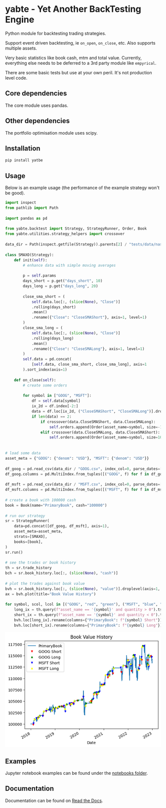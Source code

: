 # yabte - Yet Another BackTesting Engine

Python module for backtesting trading strategies.

Support event driven backtesting, ie `on_open`, `on_close`, etc. Also supports multiple assets.

Very basic statistics like book cash, mtm and total value. Currently, everything else needs to be deferred to a 3rd party module like `empyrical`.

There are some basic tests but use at your own peril. It's not production level code.

## Core dependencies

The core module uses pandas.

## Other dependencies

The portfolio optimisation module uses scipy.

## Installation

```bash
pip install yatbe
```

## Usage

Below is an example usage (the performance of the example strategy won't be good).

```python
import inspect
from pathlib import Path

import pandas as pd

from yabte.backtest import Strategy, StrategyRunner, Order, Book
from yabte.utilities.strategy_helpers import crossover

data_dir = Path(inspect.getfile(Strategy)).parents[2] / "tests/data/nasdaq"

class SMAXO(Strategy):
    def init(self):
        # enhance data with simple moving averages

        p = self.params
        days_short = p.get("days_short", 10)
        days_long = p.get("days_long", 20)

        close_sma_short = (
            self.data.loc[:, (slice(None), "Close")]
            .rolling(days_short)
            .mean()
            .rename({"Close": "CloseSMAShort"}, axis=1, level=1)
        )
        close_sma_long = (
            self.data.loc[:, (slice(None), "Close")]
            .rolling(days_long)
            .mean()
            .rename({"Close": "CloseSMALong"}, axis=1, level=1)
        )
        self.data = pd.concat(
            [self.data, close_sma_short, close_sma_long], axis=1
        ).sort_index(axis=1)

    def on_close(self):
        # create some orders

        for symbol in ["GOOG", "MSFT"]:
            df = self.data[symbol]
            ix_2d = df.index[-2:]
            data = df.loc[ix_2d, ("CloseSMAShort", "CloseSMALong")].dropna()
            if len(data) == 2:
                if crossover(data.CloseSMAShort, data.CloseSMALong):
                    self.orders.append(Order(asset_name=symbol, size=-100))
                elif crossover(data.CloseSMALong, data.CloseSMAShort):
                    self.orders.append(Order(asset_name=symbol, size=100))


# load some data
asset_meta = {"GOOG": {"denom": "USD"}, "MSFT": {"denom": "USD"}}

df_goog = pd.read_csv(data_dir / "GOOG.csv", index_col=0, parse_dates=[0])
df_goog.columns = pd.MultiIndex.from_tuples([("GOOG", f) for f in df_goog.columns])

df_msft = pd.read_csv(data_dir / "MSFT.csv", index_col=0, parse_dates=[0])
df_msft.columns = pd.MultiIndex.from_tuples([("MSFT", f) for f in df_msft.columns])

# create a book with 100000 cash
book = Book(name="PrimaryBook", cash="100000")

# run our strategy
sr = StrategyRunner(
    data=pd.concat([df_goog, df_msft], axis=1),
    asset_meta=asset_meta,
    strats=[SMAXO],
    books=[book],
)
sr.run()

# see the trades or book history
th = sr.trade_history
bch = sr.book_history.loc[:, (slice(None), "cash")]

# plot the trades against book value
bvh = sr.book_history.loc[:, (slice(None), "value")].droplevel(axis=1, level=1)
ax = bvh.plot(title="Book Value History")

for symbol, scol, lcol in [("GOOG", "red", "green"), ("MSFT", "blue", "yellow")]:
    long_ix = th.query(f"asset_name == '{symbol}' and quantity > 0").ts
    short_ix = th.query(f"asset_name == '{symbol}' and quantity < 0").ts
    bvh.loc[long_ix].rename(columns={"PrimaryBook": f"{symbol} Short"}).plot(color=scol, marker="v", markersize=5, linestyle="None", ax=ax)
    bvh.loc[short_ix].rename(columns={"PrimaryBook": f"{symbol} Long"}).plot(color=lcol, marker="^", markersize=5, linestyle="None", ax=ax)

```

![Output from code](./readme_image.png)

## Examples

Jupyter notebook examples can be found under the [notebooks folder](https://github.com/bsdz/yabte/tree/main/notebooks).

## Documentation

Documentation can be found on [Read the Docs](https://yabte.readthedocs.io/en/latest/).

